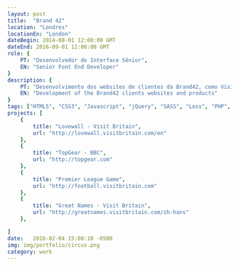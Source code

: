 ```yaml
---
layout: post
title:  "Brand 42"
location: "Londres"
locationEn: "London"
dateBegin: 2014-08-01 12:00:00 GMT
dateEnd: 2016-09-01 12:00:00 GMT
role: {
	PT: "Desenvolvedor de Interface Sênior",
	EN: "Senior Font End Developer"
}
description: {
	PT: "Desenvolvimento dos websites de clientes da Brand42, como Visit Britain e TopGear, da BBC",
	EN: "Development of the Brand42 clients websites and products"
}
tags: ["HTML5", "CSS3", "Javascript", "jQuery", "SASS", "Less", "PHP", "Node JS", "Grunt", "Compass", "BEM Notation"]
projects: [
	{
		title: "Lovewall - Visit Britain",
		url: "http://lovewall.visitbritain.com/en"
	},
	{
		title: "TopGear - BBC",
		url: "http://topgear.com"
	},
	{
		title: "Premier League Game",
		url: "http://football.visitbritain.com"
	},
	{
		title: "Great Names - Visit Britain",
		url: "http://greatnames.visitbritain.com/zh-hans"
	},

]
date:   2016-02-04 15:08:10 -0500
img: img/portfolio/circus.png
category: work
---
```

